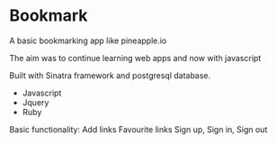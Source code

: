 Bookmark
========

A basic bookmarking app like pineapple.io

The aim was to continue learning web apps and now with javascript

Built with Sinatra framework and postgresql database.
- Javascript
- Jquery
- Ruby

Basic functionality:
Add links
Favourite links
Sign up, Sign in, Sign out
